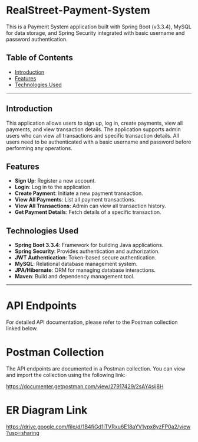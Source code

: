 # RealStreet-Payment-System

This is a Payment System application built with Spring Boot (v3.3.4), MySQL for data storage, and Spring Security integrated with basic username and password authentication.

## Table of Contents
- [Introduction](#introduction)
- [Features](#features)
- [Technologies Used](#technologies-used)

---

## Introduction
This application allows users to sign up, log in, create payments, view all payments, and view transaction details. The application supports admin users who can view all transactions and specific transaction details. All users need to be authenticated with a basic username and password before performing any operations.

## Features
- **Sign Up**: Register a new account.
- **Login**: Log in to the application.
- **Create Payment**: Initiate a new payment transaction.
- **View All Payments**: List all payment transactions.
- **View All Transactions**: Admin can view all transaction history.
- **Get Payment Details**: Fetch details of a specific transaction.

## Technologies Used
- **Spring Boot 3.3.4**: Framework for building Java applications.
- **Spring Security**: Provides authentication and authorization.
- **JWT Authentication**: Token-based secure authentication.
- **MySQL**: Relational database management system.
- **JPA/Hibernate**: ORM for managing database interactions.
- **Maven**: Build and dependency management tool.

---

# API Endpoints

For detailed API documentation, please refer to the Postman collection linked below.

# Postman Collection

The API endpoints are documented in a Postman collection. You can view and import the collection using the following link:

https://documenter.getpostman.com/view/27917429/2sAY4sij8H

# ER Diagram Link

https://drive.google.com/file/d/1B4fiGd1iTVRxu6E18aYV1ypx8yzFP0a2/view?usp=sharing

